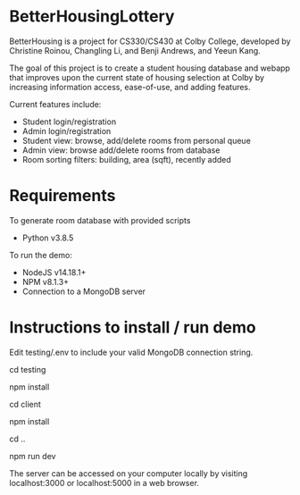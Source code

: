 # BetterHousingLottery

BetterHousing is a project for CS330/CS430 at Colby College, developed by Christine Roinou, Changling Li, and Benji Andrews, and Yeeun Kang.

The goal of this project is to create a student housing database and webapp that improves upon the current state of housing selection at Colby by increasing information access, ease-of-use, and adding features.

Current features include:

- Student login/registration
- Admin login/registration
- Student view: browse, add/delete rooms from personal queue
- Admin view: browse add/delete rooms from database
- Room sorting filters: building, area (sqft), recently added


# Requirements
To generate room database with provided scripts

- Python v3.8.5

To run the demo:

- NodeJS v14.18.1+
- NPM v8.1.3+
- Connection to a MongoDB server 

# Instructions to install / run demo 
Edit testing/.env to include your valid MongoDB connection string.

cd testing

npm install

cd client

npm install

cd ..

npm run dev

The server can be accessed on your computer locally by visiting localhost:3000 or localhost:5000 in a web browser.
